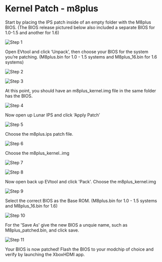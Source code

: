 # Kernel Patch - m8plus

Start by placing the IPS patch inside of an empty folder with the M8plus BIOS. (The BIOS release pictured below also included a separate BIOS for 1.0-1.5 and another for 1.6)

![Step 1](https://github.com/MakeMHz/xbox-hdmi/raw/feature-patches/manual/images/patch/m8plus_patch_1.png)

Open EVtool and click ‘Unpack’, then choose your BIOS for the system you’re patching. (M8plus.bin for 1.0 - 1.5 systems and M8plus_16.bin for 1.6 systems)

![Step 2](https://github.com/MakeMHz/xbox-hdmi/raw/feature-patches/manual/images/patch/m8plus_patch_2.png)

![Step 3](https://github.com/MakeMHz/xbox-hdmi/raw/feature-patches/manual/images/patch/m8plus_patch_3.png)

At this point, you should have an m8plus_kernel.img file in the same folder has the BIOS.

![Step 4](https://github.com/MakeMHz/xbox-hdmi/raw/feature-patches/manual/images/patch/m8plus_patch_4.png)

Now open up Lunar IPS and click ‘Apply Patch’

![Step 5](https://github.com/MakeMHz/xbox-hdmi/raw/feature-patches/manual/images/patch/m8plus_patch_5.png)

Choose the m8plus.ips patch file. 

![Step 6](https://github.com/MakeMHz/xbox-hdmi/raw/feature-patches/manual/images/patch/m8plus_patch_6.png)

Choose the m8plus_kernel..img

![Step 7](https://github.com/MakeMHz/xbox-hdmi/raw/feature-patches/manual/images/patch/m8plus_patch_7.png)

![Step 8](https://github.com/MakeMHz/xbox-hdmi/raw/feature-patches/manual/images/patch/m8plus_patch_8.png)

Now open back up EVtool and click 'Pack'. Choose the m8plus_kernel.img

![Step 9](https://github.com/MakeMHz/xbox-hdmi/raw/feature-patches/manual/images/patch/m8plus_patch_9.png)

Select the correct BIOS as the Base ROM. (M8plus.bin for 1.0 - 1.5 systems and M8plus_16.bin for 1.6)

![Step 10](https://github.com/MakeMHz/xbox-hdmi/raw/feature-patches/manual/images/patch/m8plus_patch_10.png)

For the 'Save As' give the new BIOS a unquie name, such as M8plus_patched.bin, and click save.

![Step 11](https://github.com/MakeMHz/xbox-hdmi/raw/feature-patches/manual/images/patch/m8plus_patch_11.png)

Your BIOS is now patched! Flash the BIOS to your modchip of choice and verify by launching the XboxHDMI app.
